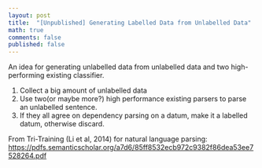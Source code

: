 ```yaml
---
layout: post
title:  "[Unpublished] Generating Labelled Data from Unlabelled Data"
math: true
comments: false
published: false
---
```


An idea for generating unlabelled data from unlabelled data and two high-performing existing classifier.

1. Collect a big amount of unlabelled data
1. Use two(or maybe more?) high performance existing parsers to parse an unlabelled sentence.
1. If they all agree on dependency parsing on a datum, make it a labelled datum, otherwise discard.

From Tri-Training (Li et al, 2014) for natural language parsing:
https://pdfs.semanticscholar.org/a7d6/85ff8532ecb972c9382f86dea53ee7528264.pdf
